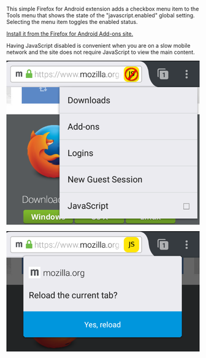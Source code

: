 This simple Firefox for Android extension adds a checkbox menu item to the
Tools menu that shows the state of the "javascript.enabled" global setting.
Selecting the menu item toggles the enabled status.

[Install it from the Firefox for Android Add-ons site.][addon]

Having JavaScript disabled is convenient when you are on a slow mobile network
and the site does not require JavaScript to view the main content.

![image](assets/screenshot-clipped.png)

![image](assets/screenshot-reload-clipped.png)

 [addon]: https://addons.mozilla.org/en-US/android/addon/toggle-javascript-enabled
